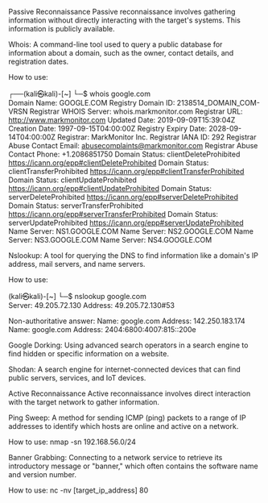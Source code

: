 Passive Reconnaissance
Passive reconnaissance involves gathering information without directly interacting with the target's systems. This information is publicly available.

Whois: A command-line tool used to query a public database for information about a domain, such as the owner, contact details, and registration dates.

How to use:
                                                                                                                                 
┌──(kali㉿kali)-[~]
└─$ whois google.com     
   Domain Name: GOOGLE.COM
   Registry Domain ID: 2138514_DOMAIN_COM-VRSN
   Registrar WHOIS Server: whois.markmonitor.com
   Registrar URL: http://www.markmonitor.com
   Updated Date: 2019-09-09T15:39:04Z
   Creation Date: 1997-09-15T04:00:00Z
   Registry Expiry Date: 2028-09-14T04:00:00Z
   Registrar: MarkMonitor Inc.
   Registrar IANA ID: 292
   Registrar Abuse Contact Email: abusecomplaints@markmonitor.com
   Registrar Abuse Contact Phone: +1.2086851750
   Domain Status: clientDeleteProhibited https://icann.org/epp#clientDeleteProhibited
   Domain Status: clientTransferProhibited https://icann.org/epp#clientTransferProhibited
   Domain Status: clientUpdateProhibited https://icann.org/epp#clientUpdateProhibited
   Domain Status: serverDeleteProhibited https://icann.org/epp#serverDeleteProhibited
   Domain Status: serverTransferProhibited https://icann.org/epp#serverTransferProhibited
   Domain Status: serverUpdateProhibited https://icann.org/epp#serverUpdateProhibited
   Name Server: NS1.GOOGLE.COM
   Name Server: NS2.GOOGLE.COM
   Name Server: NS3.GOOGLE.COM
   Name Server: NS4.GOOGLE.COM


Nslookup: A tool for querying the DNS to find information like a domain's IP address, mail servers, and name servers.

How to use:

(kali㉿kali)-[~]
└─$ nslookup google.com  
Server:         49.205.72.130
Address:        49.205.72.130#53

Non-authoritative answer:
Name:   google.com
Address: 142.250.183.174
Name:   google.com
Address: 2404:6800:4007:815::200e


Google Dorking: Using advanced search operators in a search engine to find hidden or specific information on a website.

Shodan: A search engine for internet-connected devices that can find public servers, services, and IoT devices.

Active Reconnaissance
Active reconnaissance involves direct interaction with the target network to gather information.

Ping Sweep: A method for sending ICMP (ping) packets to a range of IP addresses to identify which hosts are online and active on a network.

How to use: nmap -sn 192.168.56.0/24

Banner Grabbing: Connecting to a network service to retrieve its introductory message or "banner," which often contains the software name and version number.

How to use: nc -nv [target_ip_address] 80
